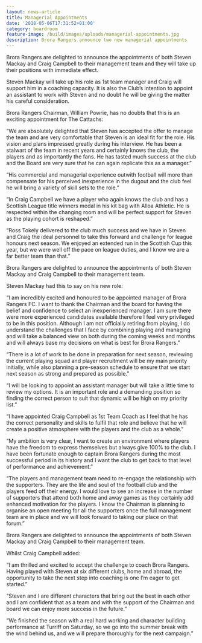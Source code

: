 ```yaml
---
layout: news-article
title: Managerial Appointments
date: '2018-05-06T17:31:52+01:00'
category: boardroom
feature-image: /build/images/uploads/managerial-appointments.jpg
description: Brora Rangers announce two new managerial appointments
---
```

Brora Rangers are delighted to announce the appointments of both Steven Mackay and Craig Campbell to their management team and they will take up their positions with immediate effect.

Steven Mackay will take up his role as 1st team manager and Craig will support him in a coaching capacity. It is also the Club’s intention to appoint an assistant to work with Steven and no doubt he will be giving the matter his careful consideration.

Brora Rangers Chairman, William Powrie, has no doubts that this is an exciting appointment for The Cattachs:

“We are absolutely delighted that Steven has accepted the offer to manage the team and are very comfortable that Steven is an ideal fit for the role. His vision and plans impressed greatly during his interview. He has been a stalwart of the team in recent years and certainly knows the club, the players and as importantly the fans. He has tasted much success at the club and the Board are very sure that he can again replicate this as a manager.”

“His commercial and managerial experience outwith football will more than compensate for his perceived inexperience in the dugout and the club feel he will bring a variety of skill sets to the role.”

“In Craig Campbell we have a player who again knows the club and has a Scottish League title winners medal in his kit bag with Alloa Athletic. He is respected within the changing room and will be perfect support for Steven as the playing cohort is reshaped.”

“Ross Tokely delivered to the club much success and we have in Steven and Craig the ideal personnel to take this forward and challenge for league honours next season. We enjoyed an extended run in the Scottish Cup this year, but we were well off the pace on league duties, and I know we are a far better team than that.”

Brora Rangers are delighted to announce the appointments of both Steven Mackay and Craig Campbell to their management team.

Steven Mackay had this to say on his new role:

“I am incredibly excited and honoured to be appointed manager of Brora Rangers FC. I want to thank the Chairman and the board for having the belief and confidence to select an inexperienced manager. I am sure there were more experienced candidates available therefore I feel very privileged to be in this position. Although I am not officially retiring from playing, I do understand the challenges that I face by combining playing and managing and will take a balanced view on both during the coming weeks and months and will always base my decisions on what is best for Brora Rangers.”

“There is a lot of work to be done in preparation for next season, reviewing the current playing squad and player recruitment will be my main priority initially, while also planning a pre-season schedule to ensure that we start next season as strong and prepared as possible.”

“I will be looking to appoint an assistant manager but will take a little time to review my options. It is an important role and a demanding position so finding the correct person to suit that dynamic will be high on my priority list.”

“I have appointed Craig Campbell as 1st Team Coach as I feel that he has the correct personality and skills to fulfil that role and believe that he will create a positive atmosphere with the players and the club as a whole.”

“My ambition is very clear, I want to create an environment where players have the freedom to express themselves but always give 100% to the club. I have been fortunate enough to captain Brora Rangers during the most successful period in its history and I want the club to get back to that level of performance and achievement.”

“The players and management team need to re-engage the relationship with the supporters. They are the life and soul of the football club and the players feed off their energy. I would love to see an increase in the number of supporters that attend both home and away games as they certainly add enhanced motivation for the players. I know the Chairman is planning to organise an open meeting for all the supporters once the full management team are in place and we will look forward to taking our place on that forum.”

Brora Rangers are delighted to announce the appointments of both Steven Mackay and Craig Campbell to their management team.

Whilst Craig Campbell added:

“I am thrilled and excited to accept the challenge to coach Brora Rangers. Having played with Steven at six different clubs, home and abroad, the opportunity to take the next step into coaching is one I’m eager to get started.”

“Steven and I are different characters that bring out the best in each other and I am confident that as a team and with the support of the Chairman and board we can enjoy more success in the future.”

“We finished the season with a real hard working and character building performance at Turriff on Saturday, so we go into the summer break with the wind behind us, and we will prepare thoroughly for the next campaign.”
